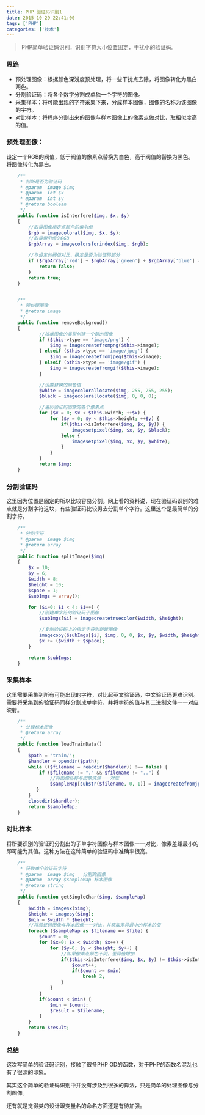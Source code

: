 ```yaml
---
title: PHP 验证码识别1
date: 2015-10-29 22:41:00
tags: ['PHP']
categories: ['技术']
---
```


> PHP简单验证码识别，识别字符大小位置固定，干扰小的验证码。

### 思路
- 预处理图像：根据颜色深浅度预处理，将一些干扰点去除，将图像转化为黑白两色。
- 分割验证码：将各个数字分割成单独一个字符的图像。
- 采集样本：将可能出现的字符采集下来，分成样本图像，图像的名称为该图像的字符。
- 对比样本：将程序分割出来的图像与样本图像上的像素点做对比，取相似度高的值。

### 预处理图像：
设定一个RGB的阀值，低于阀值的像素点替换为白色，高于阀值的替换为黑色。将图像转化为黑白。
<!--more-->

``` php
    /**
     * 判断是否为验证码
     * @param  image $img
     * @param  int $x   
     * @param  int $y   
     * @return boolean  
     */
    public function isInterfere($img, $x, $y)
    {
        //取得图像指定点颜色的索引值
        $rgb = imagecolorat($img, $x, $y);
        //取得索引值的RGB          
        $rgbArray = imagecolorsforindex($img, $rgb);    

        //与设定的阀值对比，确定是否为验证码部分
        if ($rgbArray['red'] + $rgbArray['green'] + $rgbArray['blue'] > 100) {
            return false;
        }
        return true;
    }


    /**
     * 预处理图像
     * @return image  
     */
    public function removeBackgroud()
    {
            //根据图像的类型创建一个新的图像
            if ($this->type == 'image/png') {
                $img = imagecreatefrompng($this->image);
            } elseif ($this->type == 'image/jpeg') {
                $img = imagecreatefromjpeg($this->image);
            } elseif ($this->type == 'image/gif') {
                $img = imagecreatefromgif($this->image);
            }

            //设置替换的颜色值
            $white = imagecolorallocate($img, 255, 255, 255);
            $black = imagecolorallocate($img, 0, 0, 0);

            //遍历验证码图像的各个像素点
            for ($x = 0; $x < $this->width; ++$x) {
                for ($y = 0; $y < $this->height; ++$y) {
                    if($this->isInterfere($img, $x, $y)) {
                        imagesetpixel($img, $x, $y, $black);
                    }else {
                        imagesetpixel($img, $x, $y, $white);
                    }
                }
            }
            return $img;
    }
```

### 分割验证码
这里因为位置是固定的所以比较容易分割。网上看的资料说，现在验证码识别的难点就是分割字符这块，有些验证码比较男去分割单个字符。这里这个是最简单的分割字符。

``` php
    /**
     * 分割字符
     * @param  image $img
     * @return array      
     */
    public function splitImage($img)
    {
        $x = 10;
        $y = 6;
        $width = 8;
        $height = 10;
        $space = 1;
        $subImgs = array();

        for ($i=0; $i < 4; $i++) {
            //创建单字符的验证码子图像
            $subImgs[$i] = imagecreatetruecolor($width, $height);

            //复制验证码上的指定字符到新建图像
            imagecopy($subImgs[$i], $img, 0, 0, $x, $y, $width, $height);
            $x += ($width + $space);
        }

        return $subImgs;
    }
```

### 采集样本
这里需要采集到所有可能出现的字符，对比起英文验证码，中文验证码更难识别。需要将采集到的验证码同样分割成单字符，并将字符的值与其二进制文件一一对应映射。

``` php
    /**
     * 处理标本图像
     * @return array
     */
    public function loadTrainData()
    {
        $path = "train/";
        $handler = opendir($path);  
        while (($filename = readdir($handler)) !== false) {  
            if ($filename != "." && $filename != "..") {  
                //将图像名称与图像资源一一对应
                $sampleMap[substr($filename, 0, 1)] = imagecreatefromjpeg($path.$filename);
           }  
        }
        closedir($handler);
        return $sampleMap;
    }
```

### 对比样本
将所要识别的验证码分割出的子单字符图像与样本图像一一对比，像素差距最小的即可能为其值。这种方法在这种简单的验证码中准确率很高。

``` php
    /**
     * 获取单个验证码字符
     * @param  image $img   分割的图像
     * @param  array $sampleMap 标本图像
     * @return string       
     */
    public function getSingleChar($img, $sampleMap)
    {
        $width = imagesx($img);
        $height = imagesy($img);
        $min = $width * $height;
        //将验证码图像与样本图像一一对比，并获取差异最小的样本的值
        foreach ($sampleMap as $filename => $file) {
            $count = 0;
            for ($x=0; $x < $width; $x++) {
                for ($y=0; $y < $height; $y++) {
                    //如果像素点颜色不同，差异值增加
                    if($this->isInterfere($img, $x, $y) != $this->isInterfere($file, $x, $y)) {
                        $count++;
                        if($count >= $min)
                            break 2;
                    }
                }
            }
            if($count < $min) {
                $min = $count;
                $result = $filename;
            }
        }
        return $result;
    }

```

### 总结

这次写简单的验证码识别，接触了很多PHP GD的函数，对于PHP的函数名混乱也有了很深的印象。

其实这个简单的验证码识别中并没有涉及到很多的算法，只是简单的处理图像与分割图像。

还有就是觉得类的设计跟变量名的命名方面还是有待加强。
